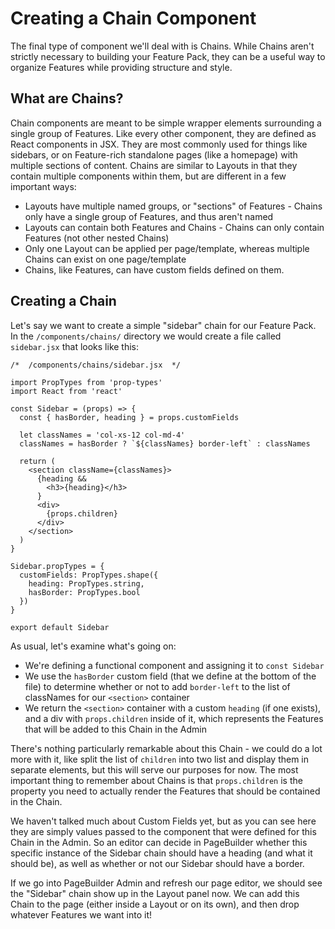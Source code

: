 Creating a Chain Component
==========================

The final type of component we'll deal with is Chains. While Chains aren't strictly necessary to building your Feature Pack, they can be a useful way to organize Features while providing structure and style.

What are Chains?
----------------

Chain components are meant to be simple wrapper elements surrounding a single group of Features. Like every other component, they are defined as React components in JSX. They are most commonly used for things like sidebars, or on Feature-rich standalone pages (like a homepage) with multiple sections of content. Chains are similar to Layouts in that they contain multiple components within them, but are different in a few important ways:

*   Layouts have multiple named groups, or "sections" of Features - Chains only have a single group of Features, and thus aren't named
*   Layouts can contain both Features and Chains - Chains can only contain Features (not other nested Chains)
*   Only one Layout can be applied per page/template, whereas multiple Chains can exist on one page/template
*   Chains, like Features, can have custom fields defined on them.

Creating a Chain
----------------

Let's say we want to create a simple "sidebar" chain for our Feature Pack. In the `/components/chains/` directory we would create a file called `sidebar.jsx` that looks like this:

    /*  /components/chains/sidebar.jsx  */
    
    import PropTypes from 'prop-types'
    import React from 'react'
    
    const Sidebar = (props) => {
      const { hasBorder, heading } = props.customFields
    
      let classNames = 'col-xs-12 col-md-4'
      classNames = hasBorder ? `${classNames} border-left` : classNames
    
      return (
        <section className={classNames}>
          {heading &&
            <h3>{heading}</h3>
          }
          <div>
            {props.children}
          </div>
        </section>
      )
    }
    
    Sidebar.propTypes = {
      customFields: PropTypes.shape({
        heading: PropTypes.string,
        hasBorder: PropTypes.bool
      })
    }
    
    export default Sidebar
    

As usual, let's examine what's going on:

*   We're defining a functional component and assigning it to `const Sidebar`
*   We use the `hasBorder` custom field (that we define at the bottom of the file) to determine whether or not to add `border-left` to the list of classNames for our `<section>` container
*   We return the `<section>` container with a custom `heading` (if one exists), and a div with `props.children` inside of it, which represents the Features that will be added to this Chain in the Admin

There's nothing particularly remarkable about this Chain - we could do a lot more with it, like split the list of `children` into two list and display them in separate elements, but this will serve our purposes for now. The most important thing to remember about Chains is that `props.children` is the property you need to actually render the Features that should be contained in the Chain.

We haven't talked much about Custom Fields yet, but as you can see here they are simply values passed to the component that were defined for this Chain in the Admin. So an editor can decide in PageBuilder whether this specific instance of the Sidebar chain should have a heading (and what it should be), as well as whether or not our Sidebar should have a border.

If we go into PageBuilder Admin and refresh our page editor, we should see the "Sidebar" chain show up in the Layout panel now. We can add this Chain to the page (either inside a Layout or on its own), and then drop whatever Features we want into it!